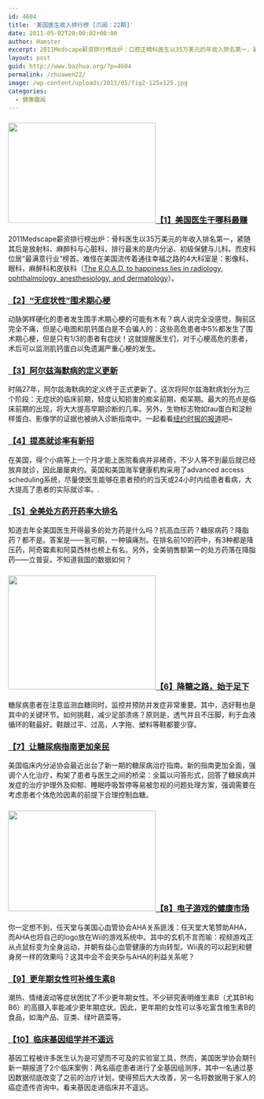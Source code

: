 ```yaml
---
id: 4604
title: '美国医生收入排行榜 [爪闻：22期]'
date: 2011-05-02T20:00:02+00:00
author: Hamster
excerpt: 2011Medscape薪资排行榜出炉：口腔正畸科医生以35万美元的年收入排名第一，紧随其后是放射科、麻醉科与心脏科，排行最末的是内分泌、初级保健与儿科。而皮科位居“最满意行业”榜首。
layout: post
guid: http://www.bazhua.org/?p=4604
permalink: /zhuawen22/
image: /wp-content/uploads/2011/05/fig2-125x125.jpg
categories:
  - 健康趣闻
---
```

### [<img class="alignleft size-medium wp-image-4625" title="fig2" src="/wp-content/uploads/2011/05/fig2-300x204.jpg" alt="" width="300" height="204" srcset="/wp-content/uploads/2011/05/fig2-300x204.jpg 300w, /wp-content/uploads/2011/05/fig2-150x102.jpg 150w, /wp-content/uploads/2011/05/fig2.jpg 522w" sizes="(max-width: 300px) 100vw, 300px" />](/wp-content/uploads/2011/05/fig2.jpg)[【1】美国医生干哪科最赚](http://www.medscape.com/features/slideshow/compensation/2011?src=ptalk&title)

2011Medscape薪资排行榜出炉：骨科医生以35万美元的年收入排名第一，紧随其后是放射科、麻醉科与心脏科，排行最末的是内分泌、初级保健与儿科。而皮科位居“最满意行业”榜首。难怪在美国流传着通往幸福之路的4大科室是：影像科，眼科，麻醉科和皮肤科（[The R.O.A.D. to happiness lies in radiology, ophthalmology, anesthesiology, and dermatology](http://health.usnews.com/usnews/health/articles/050131/31choices_4.htm)）。

### [【2】“无症状性”围术期心梗](http://www.annals.org/content/154/8/523.abstract)

动脉粥样硬化的患者发生围手术期心梗的可能有木有？病人说完全没感觉，胸前区完全不痛，但是心电图和肌钙蛋白是不会骗人的：这些高危患者中5%都发生了围术期心梗，但是只有1/3的患者有症状！这就提醒医生们，对于心梗高危的患者，术后可以监测肌钙蛋白以免遗漏严重心梗的发生。

### [【3】阿尔兹海默病的定义更新](http://www.nytimes.com/2011/04/19/health/19alzheimer.html?_r=2)

时隔27年，阿尔兹海默病的定义终于正式更新了。这次将阿尔兹海默病划分为三个阶段：无症状的临床前期，轻度认知损害的痴呆前期，痴呆期。最大的亮点是临床前期的出现，将大大提高早期诊断的几率。另外，生物标志物如tau蛋白和淀粉样蛋白、影像学的证据也被纳入诊断指南中。一起看看[纽约时报的报道](http://www.nytimes.com/2011/04/19/health/19alzheimer.html?_r=2)吧~

### [【4】提高就诊率有新招](http://www.medscape.com/viewarticle/741571?sssdmh=dm1.683377&src=nldne)

在美国，得个小病等上一个月才能上医院看病并非稀奇，不少人等不到最后就已经放弃就诊，因此屡屡爽约。英国和美国海军健康机构采用了advanced access scheduling系统，尽量使医生能够在患者预约的当天或24小时内给患者看病，大大提高了患者的实际就诊率。.

### [【5】全美处方药开药率大排名](http://www.medscape.com/viewarticle/741526?sssdmh=dm1.683119&src=nldne)

知道去年全美国医生开得最多的处方药是什么吗？抗高血压药？糖尿病药？降脂药？都不是。答案是——氢可酮，一种镇痛剂。在排名前10的药中，有3种都是降压药，阿奇霉素和阿莫西林也榜上有名。另外，全美销售额第一的处方药落在降脂药——立普妥。不知道我国的数据如何？

### [<img class="alignright size-medium wp-image-4629" title="1_0629154R4K41" src="/wp-content/uploads/2011/05/1_0629154R4K41-300x232.jpg" alt="" width="300" height="232" srcset="/wp-content/uploads/2011/05/1_0629154R4K41-300x232.jpg 300w, /wp-content/uploads/2011/05/1_0629154R4K41-150x116.jpg 150w, /wp-content/uploads/2011/05/1_0629154R4K41.jpg 325w" sizes="(max-width: 300px) 100vw, 300px" />](/wp-content/uploads/2011/05/1_0629154R4K41.jpg)[【6】降糖之路，始于足下](http://www.medscape.com/viewarticle/741530?sssdmh=dm1.683119&src=nldne)

糖尿病患者在注意监测血糖同时，监控并预防并发症非常重要。其中，选好鞋也是其中的关键环节。如何挑鞋，减少足部溃疡？原则是，透气并且不压脚，利于血液循环的鞋最好。鞋跟过平、过高，人字拖、塑料等鞋都要少穿。

### [【7】让糖尿病指南更加亲民](http://www.medscape.com/viewarticle/741723?sssdmh=dm1.683869&src=nldne)

美国临床内分泌协会最近出台了新一期的糖尿病治疗指南。新的指南更加全面，强调个人化治疗，构架了患者与医生之间的桥梁：全篇以问答形式，回答了糖尿病并发症的治疗护理外及抑郁、睡眠呼吸暂停等易被忽视的问题处理方案，强调需要在考虑患者个体危险因素的前提下合理控制血糖。

### [<img class="size-medium wp-image-4630 alignleft" title="wii-sports-20060823074132947" src="/wp-content/uploads/2011/05/wii-sports-20060823074132947-300x205.jpg" alt="" width="300" height="205" srcset="/wp-content/uploads/2011/05/wii-sports-20060823074132947-300x205.jpg 300w, /wp-content/uploads/2011/05/wii-sports-20060823074132947-150x102.jpg 150w, /wp-content/uploads/2011/05/wii-sports-20060823074132947-1024x701.jpg 1024w, /wp-content/uploads/2011/05/wii-sports-20060823074132947.jpg 1280w" sizes="(max-width: 300px) 100vw, 300px" />](/wp-content/uploads/2011/05/wii-sports-20060823074132947.jpg)[【8】电子游戏的健康市场](http://www.medscape.com/viewarticle/741789?sssdmh=dm1.683869&src=nldne)

你一定想不到，任天堂与美国心血管协会AHA关系匪浅：任天堂大笔赞助AHA，而AHA也将自己的logo放在Wii的游戏系统中。其中的玄机不言而喻：视频游戏正从点鼠标变为全身运动，并朝有益心血管健康的方向转型。Wii真的可以起到和健身房一样的效果吗？这其中会不会夹杂与AHA的利益关系呢？

### [【9】更年期女性可补维生素B](http://womens-health.jwatch.org/cgi/content/full/2011/428/1?q=etoc_jwwomen)

潮热、情绪波动等症状困扰了不少更年期女性。不少研究表明维生素B（尤其B1和B6）的高摄入率能减少更年期症状。因此，更年期的女性可以多吃富含维生素B的食品，如海产品、豆类、绿叶蔬菜等。

### [【10】临床基因组学并不遥远](http://www.medscape.com/viewarticle/741692?sssdmh=dm1.683648&src=nldne)

基因工程被许多医生认为是可望而不可及的实验室工具，然而，美国医学协会期刊新一期报道了2个临床案例：两名癌症患者进行了全基因组测序，其中一名通过基因数据彻底改变了之前的治疗计划，使得预后大大改善，另一名将数据用于家人的癌症遗传咨询中。看来基因走进临床并不遥远。
